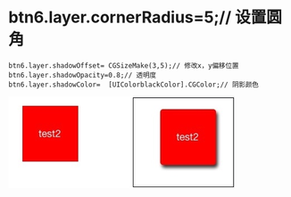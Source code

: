 #     btn6.layer.cornerRadius=5;// 设置圆角
    btn6.layer.shadowOffset= CGSizeMake(3,5);// 修改x，y偏移位置
    btn6.layer.shadowOpacity=0.8;// 透明度
    btn6.layer.shadowColor=  [UIColorblackColor].CGColor;// 阴影颜色

![](media/15153934917002.jpg)


